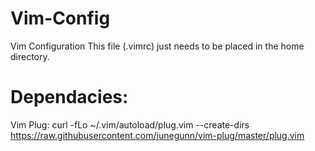 # Vim-Config
Vim Configuration
This file (.vimrc) just needs to be placed in the home directory.
# Dependacies: 
  Vim Plug:
      curl -fLo ~/.vim/autoload/plug.vim --create-dirs \
        https://raw.githubusercontent.com/junegunn/vim-plug/master/plug.vim
        

